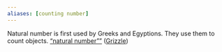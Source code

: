 ```yaml
---
aliases: [counting number]
---
```

Natural number is first used by Greeks and Egyptions. They use them to count objects.   <span class="highlight" data-annotation="%7B%22attachmentURI%22%3A%22http%3A%2F%2Fzotero.org%2Fusers%2F9667514%2Fitems%2F2AVWIQEV%22%2C%22annotationKey%22%3A%2249HCGMA3%22%2C%22color%22%3A%22%23ffd400%22%2C%22pageLabel%22%3A%2218%22%2C%22position%22%3A%7B%22pageIndex%22%3A17%2C%22rects%22%3A%5B%5B464.235%2C512.491%2C569.48%2C521.398%5D%2C%5B42.52%2C500.536%2C480.472%2C509.602%5D%5D%7D%2C%22citationItem%22%3A%7B%22uris%22%3A%5B%22http%3A%2F%2Fzotero.org%2Fusers%2F9667514%2Fitems%2F8EBIR37H%22%5D%2C%22locator%22%3A%2218%22%7D%7D" ztype="zhighlight"><a href="zotero://open-pdf/library/items/2AVWIQEV?page=18&#x26;annotation=49HCGMA3">“natural number””</a></span> <span class="citation" data-citation="%7B%22citationItems%22%3A%5B%7B%22uris%22%3A%5B%22http%3A%2F%2Fzotero.org%2Fusers%2F9667514%2Fitems%2F8EBIR37H%22%5D%7D%5D%2C%22properties%22%3A%7B%7D%7D" ztype="zcitation">(<span class="citation-item"><a href="zotero://select/library/items/8EBIR37H">Grizzle</a></span>)</span>
‍
